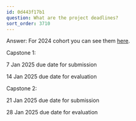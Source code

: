 ```yaml
---
id: 0d443f17b1
question: What are the project deadlines?
sort_order: 3710
---
```


Answer: For 2024 cohort you can see them [here](https://courses.datatalks.club/ml-zoomcamp-2024/).

Capstone 1:

7 Jan 2025 due date for submission

14 Jan 2025 due date for evaluation

Capstone 2:

21 Jan 2025 due date for submission

28 Jan 2025 due date for evaluation

